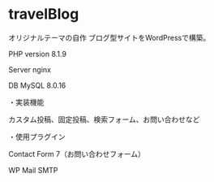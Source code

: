 # travelBlog

オリジナルテーマの自作
ブログ型サイトをWordPressで構築。

PHP version 8.1.9

Server nginx

DB MySQL 8.0.16

・実装機能

カスタム投稿、固定投稿、検索フォーム、お問い合わせなど

・使用プラグイン

Contact Form 7（お問い合わせフォーム）

WP Mail SMTP


